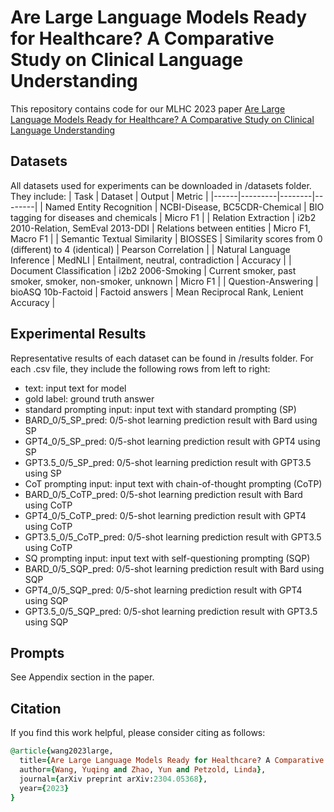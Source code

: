 # Are Large Language Models Ready for Healthcare? A Comparative Study on Clinical Language Understanding
This repository contains code for our MLHC 2023 paper [Are Large Language Models Ready for Healthcare? A Comparative Study on Clinical Language Understanding](https://arxiv.org/abs/2304.05368)

## Datasets
All datasets used for experiments can be downloaded in /datasets folder. They include:
| Task | Dataset | Output | Metric |
|------|---------|--------|--------|
| Named Entity Recognition | NCBI-Disease, BC5CDR-Chemical | BIO tagging for diseases and chemicals | Micro F1 |
| Relation Extraction | i2b2 2010-Relation, SemEval 2013-DDI | Relations between entities | Micro F1, Macro F1 |
| Semantic Textual Similarity | BIOSSES | Similarity scores from 0 (different) to 4 (identical) | Pearson Correlation |
| Natural Language Inference | MedNLI | Entailment, neutral, contradiction | Accuracy |
| Document Classification | i2b2 2006-Smoking | Current smoker, past smoker, smoker, non-smoker, unknown | Micro F1 |
| Question-Answering | bioASQ 10b-Factoid | Factoid answers | Mean Reciprocal Rank, Lenient Accuracy |

## Experimental Results
Representative results of each dataset can be found in /results folder. 
For each .csv file, they include the following rows from left to right:
- text: input text for model
- gold label: ground truth answer
- standard prompting input: input text with standard prompting (SP)
- BARD_0/5_SP_pred: 0/5-shot learning prediction result with Bard using SP
- GPT4_0/5_SP_pred: 0/5-shot learning prediction result with GPT4 using SP
- GPT3.5_0/5_SP_pred: 0/5-shot learning prediction result with GPT3.5 using SP
- CoT prompting input: input text with chain-of-thought prompting (CoTP)
- BARD_0/5_CoTP_pred: 0/5-shot learning prediction result with Bard using CoTP
- GPT4_0/5_CoTP_pred: 0/5-shot learning prediction result with GPT4 using CoTP
- GPT3.5_0/5_CoTP_pred: 0/5-shot learning prediction result with GPT3.5 using CoTP
- SQ prompting input: input text with self-questioning prompting (SQP)
- BARD_0/5_SQP_pred: 0/5-shot learning prediction result with Bard using SQP
- GPT4_0/5_SQP_pred: 0/5-shot learning prediction result with GPT4 using SQP
- GPT3.5_0/5_SQP_pred: 0/5-shot learning prediction result with GPT3.5 using SQP

## Prompts
See Appendix section in the paper.

## Citation
If you find this work helpful, please consider citing as follows:  

```ruby
@article{wang2023large,
  title={Are Large Language Models Ready for Healthcare? A Comparative Study on Clinical Language Understanding},
  author={Wang, Yuqing and Zhao, Yun and Petzold, Linda},
  journal={arXiv preprint arXiv:2304.05368},
  year={2023}
}
```

